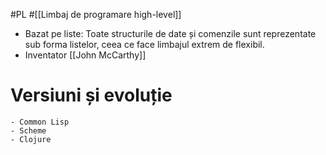 #PL #[[Limbaj de programare high-level]] 
- Bazat pe liste: Toate structurile de date și comenzile sunt reprezentate sub forma listelor, ceea ce face limbajul extrem de flexibil.
- Inventator [[John McCarthy]]
# Versiuni și evoluție
	- Common Lisp 
	- Scheme
	- Clojure

